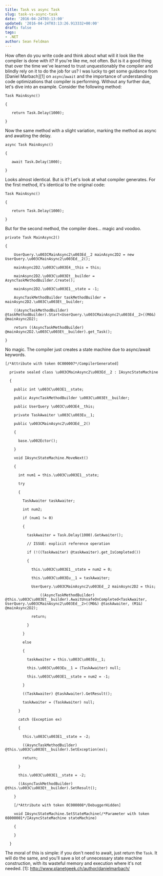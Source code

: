 ```yaml
---
title: Task vs async Task
slug: task-vs-async-task
date: '2016-04-24T03:13:00'
updated: '2016-04-24T03:13:26.913332+00:00'
draft: false
tags:
- .NET
author: Sean Feldman
---
```

How often do you write code and think about what will it look like the compiler is done with it? If you're like me, not often. But is it a good thing that over the time we've learned to trust unquestionably the compiler and blindly rely on it to do the job for us?
I was lucky to get some guidance from [Daniel Marbach][1] on `async`/`await` and the importance of understanding code optimizations that compiler is performing. Without any further due, let's dive into an example.
Consider the following method:
```
Task MainAsync()
{
   return Task.Delay(1000);
}
```
Now the same method with a slight variation, marking the method as async and awaiting the delay.
```
async Task MainAsync()
{
   await Task.Delay(1000);
}
```
Looks almost identical. But is it? Let's look at what compiler generates.
For the first method, it's identical to the original code:
```
Task MainAsync()
{
   return Task.Delay(1000);
}
```
But for the second method, the compiler does... magic and voodoo.
```
private Task MainAsync2()
{
	UserQuery.\u003CMainAsync2\u003Ed__2 mainAsync2D2 = new UserQuery.\u003CMainAsync2\u003Ed__2();
	mainAsync2D2.\u003C\u003E4__this = this;
	mainAsync2D2.\u003C\u003Et__builder = AsyncTaskMethodBuilder.Create();
	mainAsync2D2.\u003C\u003E1__state = -1;
	AsyncTaskMethodBuilder taskMethodBuilder = mainAsync2D2.\u003C\u003Et__builder;
	((AsyncTaskMethodBuilder) @taskMethodBuilder).Start<UserQuery.\u003CMainAsync2\u003Ed__2>((M0&) @mainAsync2D2);
	return ((AsyncTaskMethodBuilder) @mainAsync2D2.\u003C\u003Et__builder).get_Task();
}
```
No magic. The compiler just creates a state machine due to async/await keywords.
```
[/*Attribute with token 0C000007*/CompilerGenerated]
  private sealed class \u003CMainAsync2\u003Ed__2 : IAsyncStateMachine
  {
	public int \u003C\u003E1__state;
	public AsyncTaskMethodBuilder \u003C\u003Et__builder;
	public UserQuery \u003C\u003E4__this;
	private TaskAwaiter \u003C\u003Eu__1;
	public \u003CMainAsync2\u003Ed__2()
	{
	  base.\u002Ector();
	}
	void IAsyncStateMachine.MoveNext()
	{
	  int num1 = this.\u003C\u003E1__state;
	  try
	  {
		TaskAwaiter taskAwaiter;
		int num2;
		if (num1 != 0)
		{
		  taskAwaiter = Task.Delay(1000).GetAwaiter();
		  // ISSUE: explicit reference operation
		  if (!((TaskAwaiter) @taskAwaiter).get_IsCompleted())
		  {
			this.\u003C\u003E1__state = num2 = 0;
			this.\u003C\u003Eu__1 = taskAwaiter;
			UserQuery.\u003CMainAsync2\u003Ed__2 mainAsync2D2 = this;
				((AsyncTaskMethodBuilder) @this.\u003C\u003Et__builder).AwaitUnsafeOnCompleted<TaskAwaiter, UserQuery.\u003CMainAsync2\u003Ed__2>((M0&) @taskAwaiter, (M1&) @mainAsync2D2);
			return;
		  }
		}
		else
		{
		  taskAwaiter = this.\u003C\u003Eu__1;
		  this.\u003C\u003Eu__1 = (TaskAwaiter) null;
		  this.\u003C\u003E1__state = num2 = -1;
		}
		((TaskAwaiter) @taskAwaiter).GetResult();
		taskAwaiter = (TaskAwaiter) null;
	  }
	  catch (Exception ex)
	  {
		this.\u003C\u003E1__state = -2;
		((AsyncTaskMethodBuilder) @this.\u003C\u003Et__builder).SetException(ex);
		return;
	  }
	  this.\u003C\u003E1__state = -2;
	  ((AsyncTaskMethodBuilder) @this.\u003C\u003Et__builder).SetResult();
	}
	[/*Attribute with token 0C000008*/DebuggerHidden]
	void IAsyncStateMachine.SetStateMachine(/*Parameter with token 08000001*/IAsyncStateMachine stateMachine)
	{
	}
  }
```
The moral of this is simple: if you don't need to await, just return the `Task`. It will do the same, and you'll save a lot of unnecessary state machine construction, with its wasteful memory and execution where it's not needed.
[1]: http://www.planetgeek.ch/author/danielmarbach/

